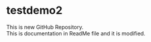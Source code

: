 # testdemo2

This is new GitHub Repository.
<br>
This is documentation in ReadMe file and it is modified.
